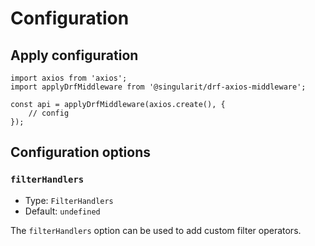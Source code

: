 # Configuration


## Apply configuration

```ts{4}
import axios from 'axios';
import applyDrfMiddleware from '@singularit/drf-axios-middleware';

const api = applyDrfMiddleware(axios.create(), {
    // config
});
```

## Configuration options

### `filterHandlers`

- Type: `FilterHandlers`
- Default: `undefined`

The `filterHandlers` option can be used to add custom filter operators.



